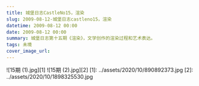 ```yaml
---
title: 城堡日志CastleNo15，渲染
slug: 2009-08-12-城堡日志castleno15，渲染
datetime: 2009-08-12 00:00
date: 2009-08-12 00:00
summary: 城堡日志第十五期《渲染》，文学创作的渲染过程和艺术表达。
tags: 未境
cover_image_url: 
---
```

![15期 (1).jpg][1]
![15期 (2).jpg][2]
  [1]: ../assets/2020/10/890892373.jpg
  [2]: ../assets/2020/10/1898325530.jpg